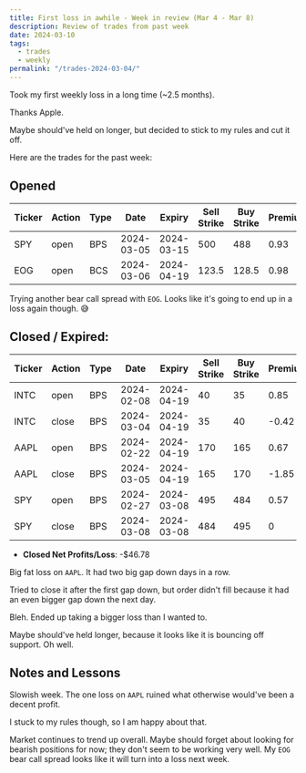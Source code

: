 ```yaml
---
title: First loss in awhile - Week in review (Mar 4 - Mar 8)
description: Review of trades from past week
date: 2024-03-10
tags:
  - trades
  - weekly
permalink: "/trades-2024-03-04/"
---
```


Took my first weekly loss in a long time (~2.5 months).

Thanks Apple.  

Maybe should've held on longer, but decided to stick to my rules and cut it off.

Here are the trades for the past week:

## Opened

<div class="trade-table weekly full-width">

|**Ticker**|**Action**|**Type**|**Date**|**Expiry**|**Sell Strike**|**Buy Strike**|**Premium**|**Qty**|**Fee**|**Net**|
|---|---|---|---|---|---|---|---|---|---|---|
|SPY|open|BPS|2024-03-05|2024-03-15|500|488|0.93|2|2.79|183.21|
|EOG|open|BCS|2024-03-06|2024-04-19|123.5|128.5|0.98|2|0.41|195.59|

</div>

Trying another bear call spread with `EOG`.  Looks like it's going to end up in a loss again though. 😅

## Closed / Expired:

<div class = "trade-table monthly full-width">

|**Ticker**|**Action**|**Type**|**Date**|**Expiry**|**Sell Strike**|**Buy Strike**|**Premium**|**Qty**|**Fee**|**Net**|**Profit/Loss**|
|---|---|---|---|---|---|---|---|---|---|---|---|
|INTC|open|BPS|2024-02-08|2024-04-19|40|35|0.85|2|1.39|168.61|$82.12|
|INTC|close|BPS|2024-03-04|2024-04-19|35|40|-0.42|2|2.49|-86.49|
|AAPL|open|BPS|2024-02-22|2024-04-19|170|165|0.67|2|2.79|131.21|-$240.11|
|AAPL|close|BPS|2024-03-05|2024-04-19|165|170|-1.85|2|1.32|-371.32|
|SPY|open|BPS|2024-02-27|2024-03-08|495|484|0.57|2|2.79|111.21|$111.21|
|SPY|close|BPS|2024-03-08|2024-03-08|484|495|0|2|0|0|
</div>

- **Closed Net Profits/Loss**: -$46.78

Big fat loss on `AAPL`.  It had two big gap down days in a row.

Tried to close it after the first gap down, but order didn't fill because it had an even bigger gap down the next day.

Bleh. Ended up taking a bigger loss than I wanted to.

Maybe should've held longer, because it looks like it is bouncing off support.  Oh well.

## Notes and Lessons

Slowish week.  The one loss on `AAPL` ruined what otherwise would've been a decent profit.

I stuck to my rules though, so I am happy about that.

Market continues to trend up overall.  Maybe should forget about looking for bearish positions for now; they don't seem to be working very well.  My `EOG` bear call spread looks like it will turn into a loss next week.
